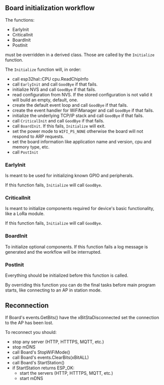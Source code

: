 
## Board initialization workflow

The functions:

- EarlyInit
- CriticalInit
- BoardInit
- PostInit

must be overridden in a derived class. Those are called by the `Initialize` function.

The `Initialize` function will, in order:

- call esp32hal::CPU cpu.ReadChipInfo
- call `EarlyInit` and call `GoodBye` if that fails.
- initialize NVS and call `GoodBye` if that fails.
- read configuration from NVS. If the stored configuration is not valid it will build an empty, default, one.
- create the default event loop and call `GoodBye` if that fails.
- create the event handler for WiFiManager and call `GoodBye` if that fails.
- initialize the underlying TCP/IP stack and call `GoodBye` if that fails.
- call `CriticalInit` and call `GoodBye` if that fails.
- call `BoardInit`. If this fails, `Initialize` will exit.
- set the power mode to `WIFI_PS_NONE` otherwise the board will not respond to ARP requests.
- set the board information like application name and version, cpu and memory type, etc.
- call `PostInit`

### EarlyInit

Is meant to be used for initializing known GPIO and peripherals.

If this function fails, `Initialize` will call `GoodBye`.

### CriticalInit

Is meant to initialize components required for device's basic functionality, like a LoRa module.

If this function fails, `Initialize` will call `GoodBye`.

### BoardInit

To initialize optional components. If this function fails a log message is generated and the workflow will be interrupted.

### PostInit

Everything should be initialized before this function is called.

By overriding this function you can do the final tasks before main program starts, like connecting to an AP in station mode.

## Reconnection

If Board's events.GetBits() have the xBitStaDisconnected set the connection to the AP has been lost.

To reconnect you should:

- stop any server (HTTP, HTTTPS, MQTT, etc.)
- stop mDNS
- call Board's StopWiFiMode()
- call Board's events.ClearBits(xBitALL)
- call Board's StartStation()
- if StartStation returns ESP_OK:
  - start the servers (HTTP, HTTTPS, MQTT, etc.)
  - start mDNS
